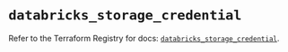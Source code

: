 # `databricks_storage_credential`

Refer to the Terraform Registry for docs: [`databricks_storage_credential`](https://registry.terraform.io/providers/databricks/databricks/1.37.1/docs/resources/storage_credential).
